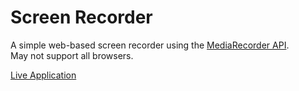 # Screen Recorder

A simple web-based screen recorder using the [MediaRecorder API](https://developer.mozilla.org/en-US/docs/Web/API/MediaRecorder).  
May not support all browsers.

[Live Application](https://brunnerh.github.io/screen-recorder/)
